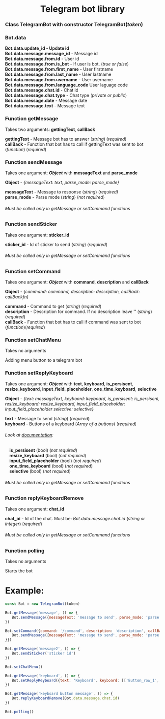 <h1 align="center"><b>Telegram bot library</b></h1>


### Class TelegramBot with constructor TelegramBot(***token***)


### Bot.data

**Bot.data.update_id - Update id**<br>
**Bot.data.message.message_id** - Message id<br>
**Bot.data.message.from.id** - User id<br>
**Bot.data.message.from.is_bot** - If user is bot. (*true or false*)<br>
**Bot.data.message.from.first_name** - User firstname<br>
**Bot.data.message.from.last_name** - User lastname<br>
**Bot.data.message.from.username** - User username<br>
**Bot.data.message.from.language_code** User laguage code<br>
**Bot.data.message.chat.id** - Chat id<br>
**Bot.data.message.chat.type** - Chat type (*private or public*)<br>
**Bot.data.message.date** - Message date<br>
**Bot.data.message.text** - Message text<br>


### Function getMessage

Takes two arguments: **gettingText**, **callBack**

**gettingText** - Message bot has to answer (*string*) (*required*)<br>
**callBack** - Function that bot has to call if gettingText was sent to bot (*function*) (*required*)<br>


### Function sendMessage

Takes one argument: ***Object*** with **messageText** and **parse_mode** 

**Object** - *{messageText: text, parse_mode: parse_mode}*

**messageText** - Message to response (*string*) (*required)*<br>
**parse_mode** - Parse mode (*string*) (*not required*)<br>

###### Must be called only in getMessage or setCommand functions 


### Function sendSticker

Takes one argument: **sticker_id**

**sticker_id** - Id of sticker to send (*string*) (*required*)

###### Must be called only in getMessage or setCommand functions 


### Function setCommand 

Takes one argument: ***Object*** with **command**, **description** and **callBack** 

**Object** - *{command: command, description: description, callBack: callBackfn}*

**command** - Command to get (*string*) (*required*)<br>
**description** - Description for command. If no description leave '' (*string*) (*required*)<br>
**callBack** - Function that bot has to call if command was sent to bot (*function*)(*required*)<br>


### Function setChatMenu

Takes no arguments

Adding menu button to a telegram bot


### Function setReplyKeyboard

Takes one argument: ***Object*** with **text**, **keyboard**, **is_persisent**, **resize_keyboard**, **input_field_placeholder**, **one_time_keyboard**, **selective**

**Object** - *{text: messageText, keyboard: keyboard, is_persisent: is_persisent, resize_keyboard: resize_keyboard, input_field_placeholder: input_field_placeholder selective: selective}*

**text** - Message to send (*string*) (*required*)<br> 
**keyboard** - Buttons of a keyboard (*Array of a buttons*) (*required*) 

###### Look at [documentation](https://core.telegram.org/bots/api#replykeyboardmarkup):
   &emsp;**is_persisent** (bool) (*not required*)<br>
   &emsp;**resize_keyboard** (bool) (*not required*)<br>
   &emsp;**input_field_placeholder** (bool) (*not required*)<br>
   &emsp;**one_time_keyboard** (bool) (*not required*)<br>
   &emsp;**selective** (bool) (*not required*)<br>


###### Must be called only in getMessage or setCommand functions


### Function replyKeyboardRemove

Takes one argument: **chat_id**

**chat_id** - Id of the chat. Must be: *Bot.data.message.chat.id* (*string or integer*) (*required*)

###### Must be called only in getMessage or setCommand functions


### Function polling

Takes no arguments

Starts the bot


# Example:
```javascript
const Bot = new TelegramBot(token)

Bot.getMessage('message', () => {
   Bot.sendMessage({messageText: 'message to send', parse_mode: 'parse mode'})
})

Bot.setCommand({command: '/command', description: 'description', callBack: () => {
   Bot.sendMessage({messageText: 'message to send', parse_mode: 'parse mode'})
}})

Bot.getMessage('message2', () => {
   Bot.sendSticker('sticker id')
})

Bot.setChatMenu()

Bot.getMessage('keyboard', () => {
   Bot.setReplyKeyboard({text: 'Keyboard', keyboard: [['Button_row_1', 'Button_row_1'], ['Button_row_2', 'Button_row_2'], ['Button_row_3', 'Button_row_3']]})
})

Bot.getMessage('keyboard button message', () => {
   Bot.replyKeyboardRemove(Bot.data.message.chat.id)
})

Bot.polling()
```

